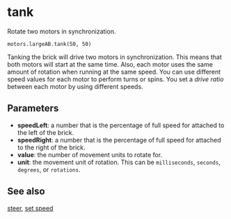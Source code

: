 # tank

Rotate two motors in synchronization.

```sig
motors.largeAB.tank(50, 50)
```

Tanking the brick will drive two motors in synchronization. This means that both motors will start at the same time. Also, each motor uses the same amount of rotation when running at the same speed. You can use different speed values for each motor to perform turns or spins. You set a _drive ratio_ between each motor by using different speeds.

## Parameters

* **speedLeft**: a number that is the percentage of full speed for attached to the left of the brick.
* **speedRight**: a number that is the percentage of full speed for attached to the right of the brick.
* **value**: the number of movement units to rotate for.
* **unit**: the movement unit of rotation. This can be `milliseconds`, `seconds`, `degrees`, or `rotations`.

## See also

[steer](/reference/motors/synced/steer), [set speed](/reference/motors/motor/set-speed)